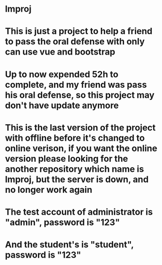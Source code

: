 # lmproj

# This is just a project to help a friend to pass the oral defense with only can use vue and bootstrap

# Up to now expended 52h to complete, and my friend was pass his oral defense, so this project may don't have update anymore

# This is the last version of the project with offline before it's changed to online verison, if you want the online version please looking for the another repository which name is lmproj, but the server is down, and no longer work again

# The test account of administrator is "admin", password is "123"

# And the student's is "student", password is "123"
